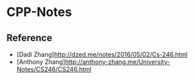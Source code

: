 # CPP-Notes
## Reference
- [Dadi Zhang]http://dzed.me/notes/2016/05/02/Cs-246.html
- [Anthony Zhang]http://anthony-zhang.me/University-Notes/CS246/CS246.html

